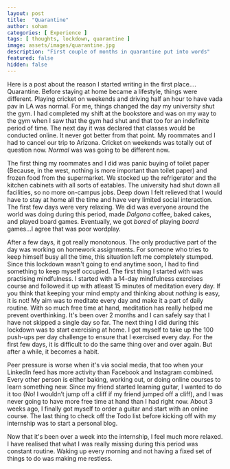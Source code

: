 ```yaml
---
layout: post
title:  "Quarantine"
author: soham
categories: [ Experience ]
tags: [ thoughts, lockdown, quarantine ]
image: assets/images/quarantine.jpg
description: "First couple of months in quarantine put into words"
featured: false
hidden: false
---
```


Here is a post about the reason I started writing in the first place…. Quarantine. Before staying at home became a lifestyle, things were different. Playing cricket on weekends and driving half an hour to have vada pav in LA was normal. For me, things changed the day my university shut the gym. I had completed my shift at the bookstore and was on my way to the gym when I saw that the gym had shut and that too for an indefinite period of time. The next day it was declared that classes would be conducted online. It never got better from that point. My roommates and I had to cancel our trip to Arizona. Cricket on weekends was totally out of question now. *Normal* was was going to be different now.

The first thing my roommates and I did was panic buying of toilet paper (Because, in the west, nothing is more important than toilet paper) and frozen food from the supermarket. We stocked up the refrigerator and the kitchen cabinets with all sorts of eatables. The university had shut down all facilities, so no more on-campus jobs. Deep down I felt relieved that I would have to stay at home all the time and have very limited social interaction. The first few days were very relaxing. We did was everyone around the world was doing during this period, made *Dalgona* coffee, baked cakes, and played board games. Eventually, we got *bored* of playing *board* games…I agree that was poor wordplay.

After a few days, it got really monotonous. The only productive part of the day was working on homework assignments. For someone who tries to keep himself busy all the time, this situation left me completely stumped. Since this lockdown wasn't going to end anytime soon, I had to find something to keep myself occupied. The first thing I started with was practising mindfulness.
I started with a 14-day mindfulness exercises course and followed it up with atleast 15 minutes of meditation every day. If you think that keeping your mind empty and thinking about *nothing* is easy, it is not! My aim was to meditate every day and make it a part of daily routine. With so much free time at hand, meditation has really helped me prevent overthinking. It's been over 2 months and I can safely say that I have not skipped a single day so far. The next thing I did during this lockdown was to start exercising at home. I got myself to take up the 100 push-ups per day challenge to ensure that I exercised every day. For the first few days, it is difficult to do the same thing over and over again. But after a while, it becomes a habit.

Peer pressure is worse when it's via social media, that too when your LinkedIn feed has more activity than Facebook and Instagram combined. Every other person is either baking, working out, or doing online courses to learn something new. Since my friend started learning guitar, I wanted to do it too (No! I wouldn’t jump off a cliff if my friend jumped off a cliff), and I was never going to have more free time at hand than I had right now. About 3 weeks ago, I finally got myself to order a guitar and start with an online course. The last thing to check off the Todo list before kicking off with my internship was to start a personal blog.

Now that it's been over a week into the internship, I feel much more relaxed. I have realised that what I was really missing during this period was constant routine. Waking up every morning and not having a fixed set of things to do was making me restless.
